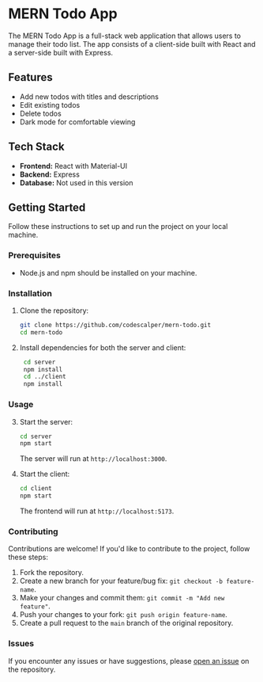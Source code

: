 
# MERN Todo App

The MERN Todo App is a full-stack web application that allows users to manage their todo list. The app consists of a client-side built with React and a server-side built with Express.

## Features

- Add new todos with titles and descriptions
- Edit existing todos
- Delete todos
- Dark mode for comfortable viewing

## Tech Stack

- **Frontend:** React with Material-UI
- **Backend:** Express
- **Database:** Not used in this version

## Getting Started

Follow these instructions to set up and run the project on your local machine.

### Prerequisites

- Node.js and npm should be installed on your machine.

### Installation

1. Clone the repository:
   ```bash
   git clone https://github.com/codescalper/mern-todo.git
   cd mern-todo
   ```
2. Install dependencies for both the server and client:
   ```bash
	cd server
	npm install
	cd ../client
	npm install
   ```
 ### Usage

3.  Start the server:
	   ```bash
	cd server
	npm start
	   ```
	   The server will run at `http://localhost:3000`.
	   
4. Start the client:
	```bash
	cd client
	npm start
	```
	
	The frontend will run at `http://localhost:5173`.

### Contributing

Contributions are welcome! If you'd like to contribute to the project, follow these steps:

1.  Fork the repository.
2.  Create a new branch for your feature/bug fix: `git checkout -b feature-name`.
3.  Make your changes and commit them: `git commit -m "Add new feature"`.
4.  Push your changes to your fork: `git push origin feature-name`.
5.  Create a pull request to the `main` branch of the original repository.

### Issues

If you encounter any issues or have suggestions, please [open an issue](https://github.com/rajeshkanade/todo-list/issues) on the repository.

